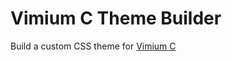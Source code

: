 # Vimium C Theme Builder

Build a custom CSS theme for [Vimium C](https://github.com/gdh1995/vimium-c)
